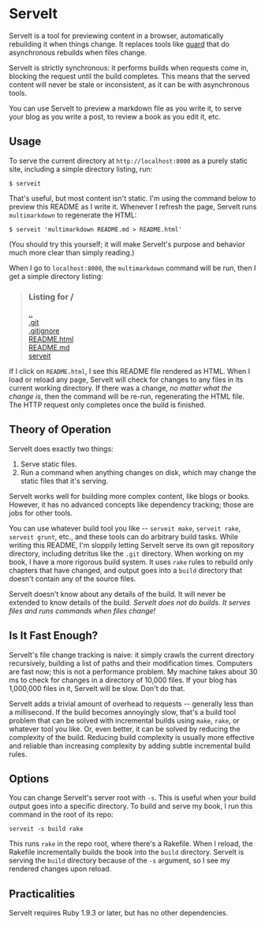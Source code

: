 # ServeIt

ServeIt is a tool for previewing content in a browser, automatically rebuilding it when things change.
It replaces tools like [guard](https://github.com/guard/guard) that do asynchronous rebuilds when files change.

ServeIt is strictly synchronous: it performs builds when requests come in, blocking the request until the build completes.
This means that the served content will never be stale or inconsistent, as it can be with asynchronous tools.

You can use ServeIt to preview a markdown file as you write it, to serve your blog as you write a post, to review a book as you edit it, etc.

## Usage

To serve the current directory at `http://localhost:8000` as a purely static site, including a simple directory listing, run:

```
$ serveit
```

That's useful, but most content isn't static.
I'm using the command below to preview this README as I write it.
Whenever I refresh the page, ServeIt runs `multimarkdown` to regenerate the HTML:

```
$ serveit 'multimarkdown README.md > README.html'
```

(You should try this yourself; it will make ServeIt's purpose and behavior much more clear than simply reading.)

When I go to `localhost:8000`, the `multimarkdown` command will be run, then I get a simple directory listing:

> <p><h3>Listing for /</h3></p>
> <a href="/..">..</a><br>
> <a href="/.git">.git</a><br>
> <a href="/.gitignore">.gitignore</a><br>
> <a href="/README.html">README.html</a><br>
> <a href="/README.md">README.md</a><br>
> <a href="/serveit">serveit</a><br>

If I click on `README.html`, I see this README file rendered as HTML.
When I load or reload any page, ServeIt will check for changes to any files in its current working directory.
If there was a change, *no matter what the change is*, then the command will be re-run, regenerating the HTML file.
The HTTP request only completes once the build is finished.

## Theory of Operation

ServeIt does exactly two things:

1. Serve static files.
2. Run a command when anything changes on disk, which may change the static files that it's serving.

ServeIt works well for building more complex content, like blogs or books.
However, it has no advanced concepts like dependency tracking; those are jobs for other tools.

You can use whatever build tool you like -- `serveit make`, `serveit rake`, `serveit grunt`, etc., and these tools can do arbitrary build tasks.
While writing this README, I'm sloppily letting ServeIt serve its own git repository directory, including detritus like the `.git` directory.
When working on my book, I have a more rigorous build system.
It uses `rake` rules to rebuild only chapters that have changed, and output goes into a `build` directory that doesn't contain any of the source files.

ServeIt doesn't know about any details of the build.
It will never be extended to know details of the build.
*ServeIt does not do builds. It serves files and runs commands when files change!*

## Is It Fast Enough?

ServeIt's file change tracking is naive: it simply crawls the current directory recursively, building a list of paths and their modification times.
Computers are fast now; this is not a performance problem.
My machine takes about 30 ms to check for changes in a directory of 10,000 files.
If your blog has 1,000,000 files in it, ServeIt will be slow.
Don't do that.

ServeIt adds a trivial amount of overhead to requests -- generally less than a millisecond.
If the build becomes annoyingly slow, that's a build tool problem that can be solved with incremental builds using `make`, `rake`, or whatever tool you like.
Or, even better, it can be solved by reducing the complexity of the build.
Reducing build complexity is usually more effective and reliable than increasing complexity by adding subtle incremental build rules.

## Options

You can change ServeIt's server root with `-s`.
This is useful when your build output goes into a specific directory.
To build and serve my book, I run this command in the root of its repo:

```
serveit -s build rake
```

This runs `rake` in the repo root, where there's a Rakefile.
When I reload, the Rakefile incrementally builds the book into the `build` directory.
ServeIt is serving the `build` directory because of the `-s` argument, so I see my rendered changes upon reload.

## Practicalities

ServeIt requires Ruby 1.9.3 or later, but has no other dependencies.
